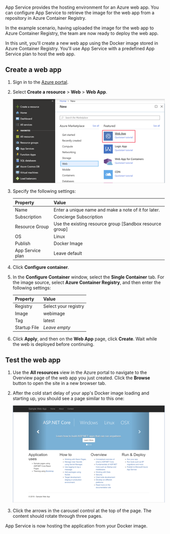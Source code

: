 App Service provides the hosting environment for an Azure web app. You can configure App Service to retrieve the image for the web app from a repository in Azure Container Registry. 

In the example scenario, having uploaded the image for the web app to Azure Container Registry, the team are now ready to deploy the web app.

In this unit, you'll create a new web app using the Docker image stored in Azure Container Registry. You'll use App Service with a predefined App Service plan to host the web app.

## Create a web app

1. Sign in to the [Azure portal](https://portal.azure.com/learn.docs.microsoft.com?azure-portal=true).

1. Select **Create a resource** > **Web** > **Web App**.

    ![Screenshot that shows Azure Marketplace with Web App selected](../media/5-search-web-app-annotated.png)

1. Specify the following settings:
    
    | Property         | Value                                                               |
    |------------------|---------------------------------------------------------------------|
    | Name             | Enter a unique name and make a note of it for later.                |
    | Subscription     | Concierge Subscription                                              |
    | Resource Group   | Use the existing resource group <rgn>[Sandbox resource group]</rgn> |
    | OS               | Linux                                                               |
    | Publish          | Docker Image                                                        |
    | App Service plan | Leave default                                                       |

1. Click **Configure container**.

1. In the **Configure Container** window, select the **Single Container** tab. For the image source, select **Azure Container Registry**, and then enter the following settings:

    | Property     | Value                |
    |--------------|----------------------|
    | Registry     | Select your registry |
    | Image        | webimage             |
    | Tag          | latest               |
    | Startup File | *Leave empty*        |

1. Click **Apply**, and then on the **Web App** page, click **Create**. Wait while the web is deployed before continuing.

## Test the web app

1. Use the **All resources** view in the Azure portal to navigate to the Overview page of the web app you just created. Click the **Browse** button to open the site in a new browser tab.

1. After the cold start delay of your app's Docker image loading and starting up, you should see a page similar to this one:

    ![Screenshot of the sample web app](../media/5-sample-web-app.png)

1. Click the arrows in the carousel control at the top of the page. The content should rotate through three pages.

 App Service is now hosting the application from your Docker image.